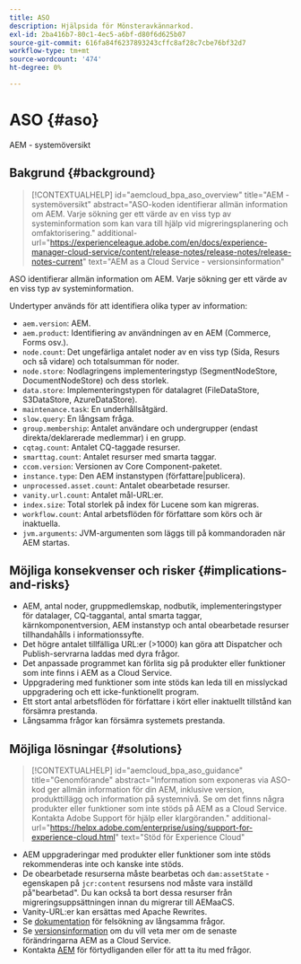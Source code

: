 ```yaml
---
title: ASO
description: Hjälpsida för Mönsteravkännarkod.
exl-id: 2ba416b7-80c1-4ec5-a6bf-d80f6d625b07
source-git-commit: 616fa84f6237893243cffc8af28c7cbe76bf32d7
workflow-type: tm+mt
source-wordcount: '474'
ht-degree: 0%

---
```


# ASO {#aso}

AEM - systemöversikt

## Bakgrund {#background}

>[!CONTEXTUALHELP]
>id="aemcloud_bpa_aso_overview"
>title="AEM - systemöversikt"
>abstract="ASO-koden identifierar allmän information om AEM. Varje sökning ger ett värde av en viss typ av systeminformation som kan vara till hjälp vid migreringsplanering och omfaktorisering."
>additional-url="https://experienceleague.adobe.com/en/docs/experience-manager-cloud-service/content/release-notes/release-notes/release-notes-current" text="AEM as a Cloud Service - versionsinformation"

ASO identifierar allmän information om AEM. Varje sökning ger ett värde av en viss typ av systeminformation.

Undertyper används för att identifiera olika typer av information:

* `aem.version`: AEM.
* `aem.product`: Identifiering av användningen av en AEM (Commerce, Forms osv.).
* `node.count`: Det ungefärliga antalet noder av en viss typ (Sida, Resurs och så vidare) och totalsumman för noder.
* `node.store`: Nodlagringens implementeringstyp (SegmentNodeStore, DocumentNodeStore) och dess storlek.
* `data.store`: Implementeringstypen för datalagret (FileDataStore, S3DataStore, AzureDataStore).
* `maintenance.task`: En underhållsåtgärd.
* `slow.query`: En långsam fråga.
* `group.membership`: Antalet användare och undergrupper (endast direkta/deklarerade medlemmar) i en grupp.
* `cqtag.count`: Antalet CQ-taggade resurser.
* `smarttag.count`: Antalet resurser med smarta taggar.
* `ccom.version`: Versionen av Core Component-paketet.
* `instance.type`: Den AEM instanstypen (författare|publicera).
* `unprocessed.asset.count`: Antalet obearbetade resurser.
* `vanity.url.count`: Antalet mål-URL:er.
* `index.size`: Total storlek på index för Lucene som kan migreras.
* `workflow.count`: Antal arbetsflöden för författare som körs och är inaktuella.
* `jvm.arguments`: JVM-argumenten som läggs till på kommandoraden när AEM startas.

## Möjliga konsekvenser och risker {#implications-and-risks}

* AEM, antal noder, gruppmedlemskap, nodbutik, implementeringstyper för datalager, CQ-taggantal, antal smarta taggar, kärnkomponentversion, AEM instanstyp och antal obearbetade resurser tillhandahålls i informationssyfte.
* Det högre antalet tillfälliga URL:er (>1000) kan göra att Dispatcher och Publish-servrarna laddas med dyra frågor.
* Det anpassade programmet kan förlita sig på produkter eller funktioner som inte finns i AEM as a Cloud Service.
* Uppgradering med funktioner som inte stöds kan leda till en misslyckad uppgradering och ett icke-funktionellt program.
* Ett stort antal arbetsflöden för författare i kört eller inaktuellt tillstånd kan försämra prestanda.
* Långsamma frågor kan försämra systemets prestanda.

## Möjliga lösningar {#solutions}

>[!CONTEXTUALHELP]
>id="aemcloud_bpa_aso_guidance"
>title="Genomförande"
>abstract="Information som exponeras via ASO-kod ger allmän information för din AEM, inklusive version, produkttillägg och information på systemnivå. Se om det finns några produkter eller funktioner som inte stöds på AEM as a Cloud Service. Kontakta Adobe Support för hjälp eller klargöranden."
>additional-url="https://helpx.adobe.com/enterprise/using/support-for-experience-cloud.html" text="Stöd för Experience Cloud"

* AEM uppgraderingar med produkter eller funktioner som inte stöds rekommenderas inte och kanske inte stöds.
* De obearbetade resurserna måste bearbetas och `dam:assetState` -egenskapen på `jcr:content` resursens nod måste vara inställd på&quot;bearbetad&quot;. Du kan också ta bort dessa resurser från migreringsuppsättningen innan du migrerar till AEMaaCS.
* Vanity-URL:er kan ersättas med Apache Rewrites.
* Se [dokumentation](https://experienceleague.adobe.com/en/docs/experience-manager-65/content/implementing/developing/bestpractices/troubleshooting-slow-queries) för felsökning av långsamma frågor.
* Se [versionsinformation](https://experienceleague.adobe.com/en/docs/experience-manager-cloud-service/content/release-notes/release-notes/release-notes-current) om du vill veta mer om de senaste förändringarna AEM as a Cloud Service.
* Kontakta [AEM](https://helpx.adobe.com/enterprise/using/support-for-experience-cloud.html) för förtydliganden eller för att ta itu med frågor.
